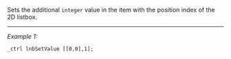 Sets the additional `integer` value in the item with the position index of the 2D listbox.


---
*Example 1:*
```sqf
_ctrl lnbSetValue [[0,0],1];
```